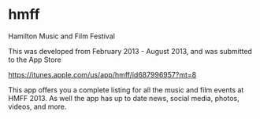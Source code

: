 hmff
====
Hamilton Music and Film Festival

This was developed from February 2013 - August 2013, and was submitted to the App Store

https://itunes.apple.com/us/app/hmff/id687996957?mt=8

This app offers you a complete listing for all the music and film events at HMFF 2013. As well the app has up to date news, social media, photos, videos, and more.
